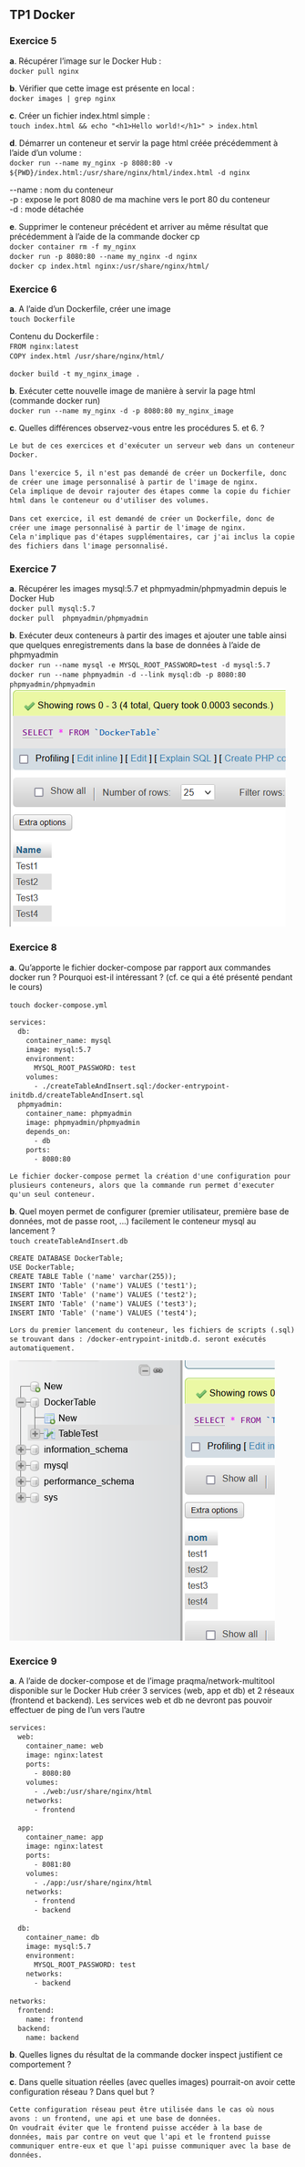 ## TP1 Docker

### Exercice 5

**a**. Récupérer l’image sur le Docker Hub :  
`docker pull nginx`

**b**. Vérifier que cette image est présente en local :  
`docker images | grep nginx`

**c**. Créer un fichier index.html simple :  
`touch index.html && echo "<h1>Hello world!</h1>" > index.html`

**d**. Démarrer un conteneur et servir la page html créée précédemment à l’aide d’un volume :  
`docker run --name my_nginx -p 8080:80 -v ${PWD}/index.html:/usr/share/nginx/html/index.html -d nginx`

--name : nom du conteneur  
-p : expose le port 8080 de ma machine vers le port 80 du conteneur  
-d : mode détachée

**e**. Supprimer le conteneur précédent et arriver au même résultat que précédemment à l’aide de la commande docker cp  
`docker container rm -f my_nginx`  
`docker run -p 8080:80 --name my_nginx -d nginx`  
`docker cp index.html nginx:/usr/share/nginx/html/`

### Exercice 6

**a**. A l’aide d’un Dockerfile, créer une image  
`touch Dockerfile`

Contenu du Dockerfile :  
`FROM nginx:latest`  
`COPY index.html /usr/share/nginx/html/`

`docker build -t my_nginx_image .`

**b**. Exécuter cette nouvelle image de manière à servir la page html (commande
docker run)  
`docker run --name my_nginx -d -p 8080:80 my_nginx_image`

**c**. Quelles différences observez-vous entre les procédures 5. et 6. ?

```
Le but de ces exercices et d'exécuter un serveur web dans un conteneur Docker.

Dans l'exercice 5, il n'est pas demandé de créer un Dockerfile, donc de créer une image personnalisé à partir de l'image de nginx.
Cela implique de devoir rajouter des étapes comme la copie du fichier html dans le conteneur ou d'utiliser des volumes.

Dans cet exercice, il est demandé de créer un Dockerfile, donc de créer une image personnalisé à partir de l'image de nginx.
Cela n'implique pas d'étapes supplémentaires, car j'ai inclus la copie des fichiers dans l'image personnalisé.
```

### Exercice 7

**a**. Récupérer les images mysql:5.7 et phpmyadmin/phpmyadmin depuis le Docker Hub  
`docker pull mysql:5.7`  
`docker pull  phpmyadmin/phpmyadmin`

**b**. Exécuter deux conteneurs à partir des images et ajouter une table ainsi que quelques enregistrements dans la base de données à l’aide de phpmyadmin  
`docker run --name mysql -e MYSQL_ROOT_PASSWORD=test -d mysql:5.7`  
`docker run --name phpmyadmin -d --link mysql:db -p 8080:80 phpmyadmin/phpmyadmin`  
![alt text](./docker-db-insert.png)

### Exercice 8

**a**. Qu’apporte le fichier docker-compose par rapport aux commandes docker run ? Pourquoi est-il intéressant ? (cf. ce qui a été présenté pendant le cours)

`touch docker-compose.yml`

```
services:
  db:
    container_name: mysql
    image: mysql:5.7
    environment:
      MYSQL_ROOT_PASSWORD: test
    volumes:
      - ./createTableAndInsert.sql:/docker-entrypoint-initdb.d/createTableAndInsert.sql
  phpmyadmin:
    container_name: phpmyadmin
    image: phpmyadmin/phpmyadmin
    depends_on:
      - db
    ports:
      - 8080:80
```

```
Le fichier docker-compose permet la création d'une configuration pour plusieurs conteneurs, alors que la commande run permet d'executer qu'un seul conteneur.
```

**b**. Quel moyen permet de configurer (premier utilisateur, première base de données, mot de passe root, ...) facilement le conteneur mysql au lancement ?  
`touch createTableAndInsert.db`

```
CREATE DATABASE DockerTable;
USE DockerTable;
CREATE TABLE Table ('name' varchar(255));
INSERT INTO 'Table' ('name') VALUES ('test1');
INSERT INTO 'Table' ('name') VALUES ('test2');
INSERT INTO 'Table' ('name') VALUES ('test3');
INSERT INTO 'Table' ('name') VALUES ('test4');
```

```
Lors du premier lancement du conteneur, les fichiers de scripts (.sql) se trouvant dans : /docker-entrypoint-initdb.d. seront exécutés automatiquement.
```

![alt text](./createTableAndInsert.png)

### Exercice 9

**a**. A l’aide de docker-compose et de l’image praqma/network-multitool disponible sur le Docker Hub créer 3 services (web, app et db) et 2 réseaux (frontend et backend).
Les services web et db ne devront pas pouvoir effectuer de ping de l’un vers l’autre

```
services:
  web:
    container_name: web
    image: nginx:latest
    ports:
      - 8080:80
    volumes:
      - ./web:/usr/share/nginx/html
    networks:
      - frontend

  app:
    container_name: app
    image: nginx:latest
    ports:
      - 8081:80
    volumes:
      - ./app:/usr/share/nginx/html
    networks:
      - frontend
      - backend

  db:
    container_name: db
    image: mysql:5.7
    environment:
      MYSQL_ROOT_PASSWORD: test
    networks:
      - backend

networks:
  frontend:
    name: frontend
  backend:
    name: backend
```

**b**. Quelles lignes du résultat de la commande docker inspect justifient ce comportement ?

**c**. Dans quelle situation réelles (avec quelles images) pourrait-on avoir cette configuration réseau ? Dans quel but ?

```
Cette configuration réseau peut être utilisée dans le cas où nous avons : un frontend, une api et une base de données.
On voudrait éviter que le frontend puisse accéder à la base de données, mais par contre on veut que l'api et le frontend puisse communiquer entre-eux et que l'api puisse communiquer avec la base de données.
```
